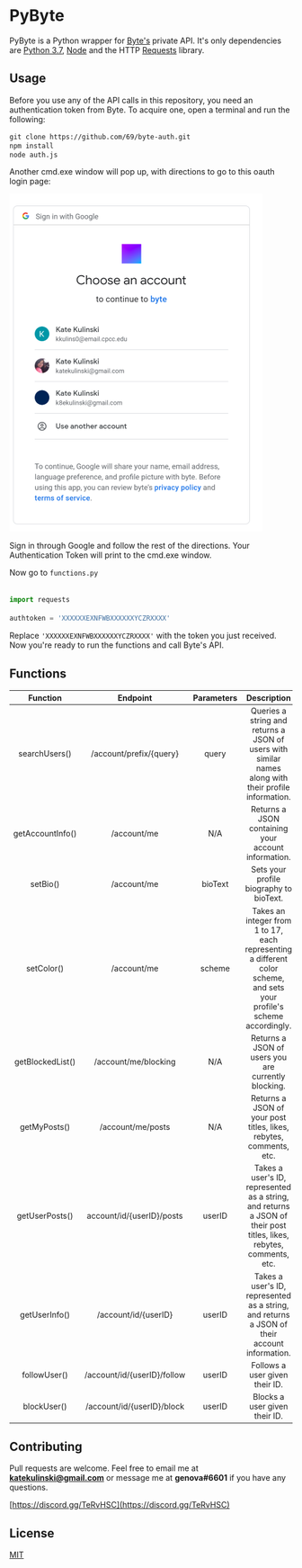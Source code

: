 # PyByte

PyByte is a Python wrapper for [Byte's](https://byte.co/) private API. It's only dependencies are [Python 3.7](https://www.python.org/downloads/release/python-370/), [Node](https://nodejs.org/en/) and the HTTP [Requests](https://requests.readthedocs.io/en/master/) library.


## Usage
Before you use any of the API calls in this repository, you need an authentication token from Byte. To acquire one, open a terminal and run the following: 

```
git clone https://github.com/69/byte-auth.git
npm install
node auth.js
```
Another cmd.exe window will pop up, with directions to go to this oauth login page:

![oauth](https://github.com/katurian/PyByte/blob/master/oauth.PNG)

Sign in through Google and follow the rest of the directions. Your Authentication Token will print to the cmd.exe window.

Now go to ``functions.py`` 

```python

import requests 

authtoken = 'XXXXXXEXNFWBXXXXXXYCZRXXXX'
```
Replace ``'XXXXXXEXNFWBXXXXXXYCZRXXXX'`` with the token you just received. Now you're ready to run the functions and call Byte's API.

## Functions

**Function**|**Endpoint**|**Parameters**|**Description**
:-----:|:-----:|:-----:|:-----:
searchUsers()|/account/prefix/{query}|query|Queries a string and returns a JSON of users with similar names along with their profile information.
getAccountInfo()|/account/me|N/A|Returns a JSON containing your account information.
setBio()|/account/me|bioText|Sets your profile biography to bioText.
setColor()|/account/me|scheme |Takes an integer from 1 to 17, each representing a different color scheme, and sets your profile's scheme accordingly.
getBlockedList()|/account/me/blocking|N/A|Returns a JSON of users you are currently blocking.
getMyPosts()|/account/me/posts|N/A|Returns a JSON of your post titles, likes, rebytes, comments, etc.
getUserPosts()|account/id/{userID}/posts|userID|Takes a user's ID, represented as a string, and returns a JSON of their post titles, likes, rebytes, comments, etc.
getUserInfo()|/account/id/{userID}|userID|Takes a user's ID, represented as a string, and returns a JSON of their account information.
followUser()|/account/id/{userID}/follow|userID|Follows a user given their ID.
blockUser()|/account/id/{userID}/block|userID|Blocks a user given their ID.


## Contributing
Pull requests are welcome. Feel free to email me at **katekulinski@gmail.com** or message me at **genova#6601** if you have any questions.

[https://discord.gg/TeRvHSC](https://discord.gg/TeRvHSC)

## License
[MIT](https://choosealicense.com/licenses/mit/)

